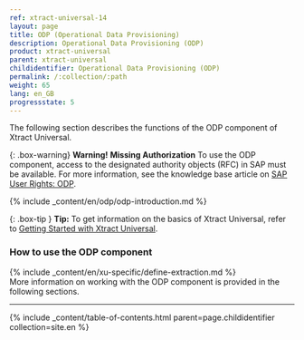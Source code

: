 ```yaml
---
ref: xtract-universal-14
layout: page
title: ODP (Operational Data Provisioning)
description: Operational Data Provisioning (ODP)
product: xtract-universal
parent: xtract-universal
childidentifier: Operational Data Provisioning (ODP)
permalink: /:collection/:path
weight: 65
lang: en_GB
progressstate: 5
---
```

The following section describes the functions of the ODP component of Xtract Universal. <br>

{: .box-warning}
**Warning!** **Missing Authorization**
To use the ODP component, access to the designated authority objects (RFC) in SAP must be available.
For more information, see the knowledge base article on [SAP User Rights: ODP](https://kb.theobald-software.com/sap/authority-objects-sap-user-rights#odp).

{% include _content/en/odp/odp-introduction.md %} 

{: .box-tip }
**Tip:** To get information on the basics of Xtract Universal, refer to [Getting Started with Xtract Universal](./getting-started). <br>

### How to use the ODP component
{% include _content/en/xu-specific/define-extraction.md %}
<br>
More information on working with the ODP component is provided in the following sections.

---

{% include _content/table-of-contents.html parent=page.childidentifier collection=site.en %}
